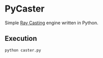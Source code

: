 # PyCaster

Simple [Ray Casting](https://en.wikipedia.org/wiki/Ray_casting) engine written in Python.

## Execution

```bash
python caster.py
```

